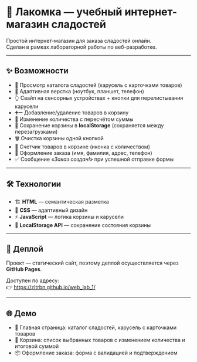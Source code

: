 # 🍬 Лакомка — учебный интернет-магазин сладостей

Простой интернет-магазин для заказа сладостей онлайн.  
Сделан в рамках лабораторной работы по веб-разработке.

---

## ✨ Возможности

- 🍫 Просмотр каталога сладостей (карусель с карточками товаров)  
- 📱 Адаптивная верстка (ноутбук, планшет, телефон)  
- 👆 Свайп на сенсорных устройствах + кнопки для перелистывания карусели  
- ➕➖ Добавление/удаление товаров в корзину  
- 🔄 Изменение количества с пересчётом суммы  
- 💾 Сохранение корзины в **localStorage** (сохраняется между перезагрузками)  
- 🗑️ Очистка корзины одной кнопкой  
- 🛒 Счетчик товаров в корзине (иконка с количеством)  
- 📝 Оформление заказа (имя, фамилия, адрес, телефон)  
- ✅ Сообщение *«Заказ создан!»* при успешной отправке формы  

---

## 🛠️ Технологии

- 🏗️ **HTML** — семантическая разметка  
- 🎨 **CSS** — адаптивный дизайн  
- ⚡ **JavaScript** — логика корзины и карусели  
- 💾 **LocalStorage API** — сохранение состояния корзины  

---

## 🚀 Деплой

Проект — статический сайт, поэтому деплой осуществляется через **GitHub Pages**.  

Доступен по адресу:  
👉 https://zltrbn.github.io/web_lab_1/

---

## 🌐 Демо

- 🎡 Главная страница: каталог сладостей, карусель с карточками товаров  
- 🛒 Корзина: список выбранных товаров с изменением количества и итоговой суммой  
- 📦 Оформление заказа: форма с валидацией и подтверждением  
